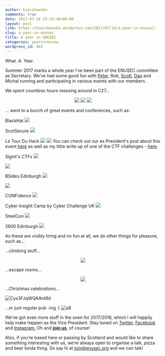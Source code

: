 ```yaml
---
author: kieczkowska
comments: true
date: 2017-07-14 23:19:40+00:00
layout: post
link: https://kieczkowska.wordpress.com/2017/07/14/a-year-in-enusec/
slug: a-year-in-enusec
title: A year in ENUSEC
categories: yearinreview
wordpress_id: 463
---
```


What. A. Year.

Summer 2017 marks a whole year I’ve been part of the ENUSEC committee as Secretary. We’ve had some good fun with [Peter](https://twitter.com/aabywan), Rob, [Scott](https://twitter.com/SCOTTLB), [Dan](https://twitter.com/enusecDan) and Michal running and participating in various events with our members. 

We spent countless hours messing around in C27...

<p align="center">
<img src="https://kieczkowska.files.wordpress.com/2017/07/a5.jpg">

<img src="https://kieczkowska.files.wordpress.com/2017/07/2.jpg">

<img src="https://kieczkowska.files.wordpress.com/2017/07/17796461_1152369874892194_8879828979283537105_n.jpg">

</p>

... went to a bunch of great events and conferences, such as:

<p align="center">

BlackHat
<img src="https://kieczkowska.files.wordpress.com/2017/07/10.jpg">

ScotSecure
<img src="https://kieczkowska.files.wordpress.com/2017/07/6scsec.jpg">

Le Tour Du Hack
<img src="https://kieczkowska.files.wordpress.com/2017/07/a5-1.jpg">
<img src="https://kieczkowska.files.wordpress.com/2017/07/a2.jpg">
You can check out our ex President's post about this event <a href="https://stmerry.org/posts/enusec-le-tour-du-hack-2017">here</a> as well as my little write up of one of the CTF challenges - <a href="https://kieczkowska.works/2017/04/12/426.html">here</a>.

Sigint's CTFs
<img src="https://kieczkowska.files.wordpress.com/2017/07/7.jpg">

<img src="https://kieczkowska.files.wordpress.com/2017/07/11.jpg">

BSides Edinburgh
<img src="https://kieczkowska.files.wordpress.com/2017/07/a1.jpg">

<img src="https://kieczkowska.files.wordpress.com/2017/07/5.jpg">

CONFidence
<img src="https://kieczkowska.files.wordpress.com/2017/07/19961263_1675610512450646_3518126590216503333_n.jpg">

Cyber Insight Camp by Cyber Challenge UK
<img src="https://kieczkowska.files.wordpress.com/2017/07/3.jpg">

SteelCon
<img src="https://kieczkowska.files.wordpress.com/2017/07/a3-1.jpg">

2600 Edinburgh
<img src="https://kieczkowska.files.wordpress.com/2017/07/1.jpg">

</p>

As these are visibly tiring and no fun at all, we do other things for pleasure, such as...

...climbing stuff...
<p align="center">
<img src="https://kieczkowska.files.wordpress.com/2017/07/4.jpg"> </p>

...escape rooms...
<p align="center">
<img src="https://kieczkowska.files.wordpress.com/2017/07/8.jpg"> </p>

...Christmas celebrations...

![Cys3FJqWQAAnt8d](https://kieczkowska.files.wordpress.com/2017/07/cys3fjqwqaant8d.jpg)

...or just regular pub -ing :)
![a8](https://kieczkowska.files.wordpress.com/2017/07/a8.jpg)

We’ve got even more stuff in the oven for 2017/2018, which I will happily help make happen as the Vice President. Stay tuned on [Twitter,](http://twitter.com/_enusec_) [Facebook](https://www.facebook.com/enusec/) and [Instagram.](https://www.instagram.com/_enusec_/) Oh and [**join us**](https://www.joinit.co/join/JbiQtM5wLXDhdXpnX), of course!

Also, if you’re based here or passing by Scotland and would like to share something interesting with us, we’re always open to organise a talk, pizza and beer kinda thing. So say hi at [join@enusec.org](mailto:join@enusec.org) and we can talk!

